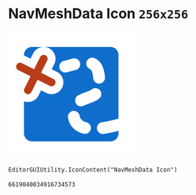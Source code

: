 # NavMeshData Icon `256x256`
<img src="/img/NavMeshData%20Icon.png" width=256 height=256>

``` CSharp
EditorGUIUtility.IconContent("NavMeshData Icon")
```
```
6619040034916734573
```

